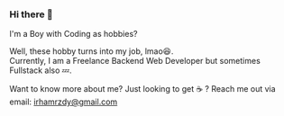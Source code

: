 ### Hi there 👋

I'm a Boy with Coding as hobbies?

Well, these hobby turns into my job, lmao:laughing:. <br/>
Currently, I am a Freelance Backend Web Developer but sometimes Fullstack also :zzz:.

Want to know more about me? Just looking to get :coffee: ? Reach me out via email: irhamrzdy@gmail.com

<!--
**irhamrizaldy/irhamrizaldy** is a ✨ _special_ ✨ repository because its `README.md` (this file) appears on your GitHub profile.

Here are some ideas to get you started:

- 🔭 I’m currently working on ...
- 🌱 I’m currently learning ...
- 👯 I’m looking to collaborate on ...
- 🤔 I’m looking for help with ...
- 💬 Ask me about ...
- 📫 How to reach me: ...
- 😄 Pronouns: ...
- ⚡ Fun fact: ...
-->
